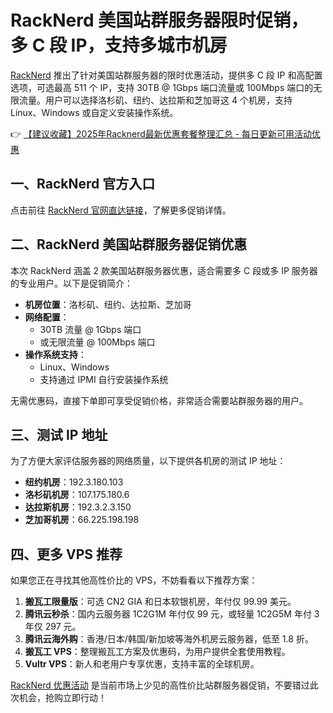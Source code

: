 # RackNerd 美国站群服务器限时促销，多 C 段 IP，支持多城市机房

[RackNerd](https://bit.ly/Rack_Nerd) 推出了针对美国站群服务器的限时优惠活动，提供多 C 段 IP 和高配置选项，可选最高 511 个 IP，支持 30TB @ 1Gbps 端口流量或 100Mbps 端口的无限流量。用户可以选择洛杉矶、纽约、达拉斯和芝加哥这 4 个机房，支持 Linux、Windows 或自定义安装操作系统。

👉 [【建议收藏】2025年Racknerd最新优惠套餐整理汇总 - 每日更新可用活动优惠](https://bit.ly/Rack_Nerd)

## 一、RackNerd 官方入口

点击前往 [RackNerd 官网直达链接](https://bit.ly/Rack_Nerd)，了解更多促销详情。

## 二、RackNerd 美国站群服务器促销优惠

本次 RackNerd 涵盖 2 款美国站群服务器优惠，适合需要多 C 段或多 IP 服务器的专业用户。以下是促销简介：

- **机房位置**：洛杉矶、纽约、达拉斯、芝加哥
- **网络配置**：
  - 30TB 流量 @ 1Gbps 端口
  - 或无限流量 @ 100Mbps 端口
- **操作系统支持**：
  - Linux、Windows
  - 支持通过 IPMI 自行安装操作系统

无需优惠码，直接下单即可享受促销价格，非常适合需要站群服务器的用户。

## 三、测试 IP 地址

为了方便大家评估服务器的网络质量，以下提供各机房的测试 IP 地址：

- **纽约机房**：192.3.180.103
- **洛杉矶机房**：107.175.180.6
- **达拉斯机房**：192.3.2.3.150
- **芝加哥机房**：66.225.198.198

## 四、更多 VPS 推荐

如果您正在寻找其他高性价比的 VPS，不妨看看以下推荐方案：

1. **搬瓦工限量版**：可选 CN2 GIA 和日本软银机房，年付仅 99.99 美元。
2. **腾讯云秒杀**：国内云服务器 1C2G1M 年付仅 99 元，或轻量 1C2G5M 年付 3 年仅 297 元。
3. **腾讯云海外购**：香港/日本/韩国/新加坡等海外机房云服务器，低至 1.8 折。
4. **搬瓦工 VPS**：整理搬瓦工方案及优惠码，为用户提供全套使用教程。
5. **Vultr VPS**：新人和老用户专享优惠，支持丰富的全球机房。

[RackNerd 优惠活动](https://bit.ly/Rack_Nerd) 是当前市场上少见的高性价比站群服务器促销，不要错过此次机会，抢购立即行动！